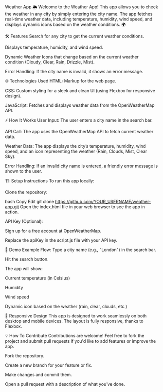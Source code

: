 Weather App 🌦️
Welcome to the Weather App! This app allows you to check the weather in any city by simply entering the city name. The app fetches real-time weather data, including temperature, humidity, wind speed, and displays dynamic icons based on the weather conditions. 🌍

🛠️ Features
Search for any city to get the current weather conditions.

Displays temperature, humidity, and wind speed.

Dynamic Weather Icons that change based on the current weather condition (Cloudy, Clear, Rain, Drizzle, Mist).

Error Handling: If the city name is invalid, it shows an error message.

🌐 Technologies Used
HTML: Markup for the web page.

CSS: Custom styling for a sleek and clean UI (using Flexbox for responsive design).

JavaScript: Fetches and displays weather data from the OpenWeatherMap API.

⚡ How It Works
User Input: The user enters a city name in the search bar.

API Call: The app uses the OpenWeatherMap API to fetch current weather data.

Weather Data: The app displays the city’s temperature, humidity, wind speed, and an icon representing the weather (Rain, Clouds, Mist, Clear Sky).

Error Handling: If an invalid city name is entered, a friendly error message is shown to the user.

🏗️ Setup Instructions
To run this app locally:

Clone the repository:

bash
Copy
Edit
git clone https://github.com/YOUR_USERNAME/weather-app.git
Open the index.html file in your web browser to see the app in action.

API Key (Optional):

Sign up for a free account at OpenWeatherMap.

Replace the apiKey in the script.js file with your API key.

🔧 Demo
Example Flow:
Type a city name (e.g., "London") in the search bar.

Hit the search button.

The app will show:

Current temperature (in Celsius)

Humidity

Wind speed

Dynamic icon based on the weather (rain, clear, clouds, etc.)

📱 Responsive Design
This app is designed to work seamlessly on both desktop and mobile devices. The layout is fully responsive, thanks to Flexbox.

💡 How To Contribute
Contributions are welcome! Feel free to fork the project and submit pull requests if you'd like to add features or improve the app.

Fork the repository.

Create a new branch for your feature or fix.

Make changes and commit them.

Open a pull request with a description of what you’ve done.
